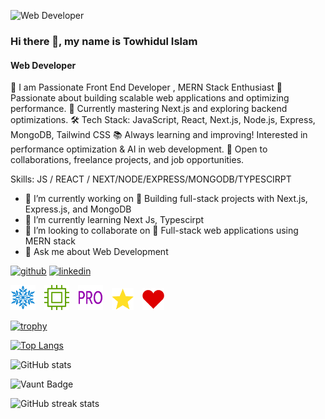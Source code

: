 
![Web Developer](https://avatars.githubusercontent.com/u/96813288?v=4)

### Hi there 👋, my name is Towhidul Islam 
#### Web Developer


🚀 I am Passionate Front End Developer , MERN Stack Enthusiast
🎯 Passionate about building scalable web applications and optimizing performance.
📌 Currently mastering Next.js and exploring backend optimizations.
🛠️ Tech Stack: JavaScript, React, Next.js, Node.js, Express, MongoDB, Tailwind CSS
📚 Always learning and improving! Interested in performance optimization & AI in web development.
💼 Open to collaborations, freelance projects, and job opportunities.

Skills: JS / REACT / NEXT/NODE/EXPRESS/MONGODB/TYPESCIRPT

- 🔭 I’m currently working on 🚀 Building full-stack projects with Next.js, Express.js, and MongoDB 
- 🌱 I’m currently learning Next Js, Typescirpt 
- 👯 I’m looking to collaborate on 🚀 Full-stack web applications using MERN stack 
- 💬 Ask me about Web Development  


[<img src='https://cdn.jsdelivr.net/npm/simple-icons@3.0.1/icons/github.svg' alt='github' height='40'>](https://github.com/towhidulbu08)  [<img src='https://cdn.jsdelivr.net/npm/simple-icons@3.0.1/icons/linkedin.svg' alt='linkedin' height='40'>](https://www.linkedin.com/in/www.linkedin.com/in/towhidul-islam-696737212/)  

<a href='https://archiveprogram.github.com/'><img src='https://raw.githubusercontent.com/acervenky/animated-github-badges/master/assets/acbadge.gif' width='40' height='40'></a> <a href='https://docs.github.com/en/developers'><img src='https://raw.githubusercontent.com/acervenky/animated-github-badges/master/assets/devbadge.gif' width='40' height='40'></a> <a href='https://github.com/pricing'><img src='https://raw.githubusercontent.com/acervenky/animated-github-badges/master/assets/pro.gif' width='40' height='40'></a> <a href='https://stars.github.com/'><img src='https://raw.githubusercontent.com/acervenky/animated-github-badges/master/assets/starbadge.gif' width='35' height='35'></a> <a href='https://docs.github.com/en/github/supporting-the-open-source-community-with-github-sponsors'><img src='https://raw.githubusercontent.com/acervenky/animated-github-badges/master/assets/sponsorbadge.gif' width='35' height='35'></a> 

[![trophy](https://github-profile-trophy.vercel.app/?username=towhidulbu08)](https://github.com/ryo-ma/github-profile-trophy)

[![Top Langs](https://github-readme-stats.vercel.app/api/top-langs/?username=towhidulbu08)](https://github.com/anuraghazra/github-readme-stats)

![GitHub stats](https://github-readme-stats.vercel.app/api?username=towhidulbu08&show_icons=true)  

![Vaunt Badge](https://api.vaunt.dev/v1/github/entities/towhidulbu08/contributions?format=svg&private=false)  

![GitHub streak stats](https://streak-stats.demolab.com/?user=towhidulbu08)  

